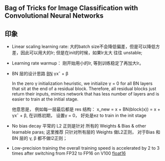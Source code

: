 ## Bag of Tricks for Image Classification with Convolutional Neural Networks

## 印象

-  Linear scaling learning rate: 大的batch size不会降低偏差，但是可以降低方差，因此可以用大的lr; 但是在init的时候，如果lr太大 往往 unstable; 

- Learning rate warmup： 刚开始用小的lr, 等到训练稳定了再加大lr。

- BN 层的设计思路
	[BN](../pics/bn.pic_hd.jpg)
	γxˆ + β

	In the zero γ initialization heuristic, we initialize
	γ = 0 for all BN layers that sit at the end of a residual block.
	Therefore, all residual blocks just return their inputs, mimics network that has less number of layers and is easier to
	train at the initial stage.

	他意思是， 例如每一层最后都是 res 结构： x_new = x + BN(block(x)) = x + γxˆ + β, 在训练初期，
	设置γ = 0， 好处是ez to train in the init stage

- No bias decay	
	平常的 L2 正则是针对 所有的 Weights & Bias & other learnable paras;
	这里推荐 只针对所有层的 Weights 做L2正则， 对于Bias 和 BN 层的 γ, β 都不做l2正则；

- Low-precision training
	the overall training speed is accelerated by 2 to 3 times after switching from FP32 to FP16 on V100
	[float16](../pics/float16.pic_hd.jpg)



